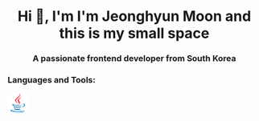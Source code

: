 <h1 align="center">Hi 👋, I'm I'm Jeonghyun Moon and this is my small space</h1>
<h3 align="center">A passionate frontend developer from South Korea</h3>



<h3 align="left">Languages and Tools:</h3>
<p align="left"> <a href="https://www.java.com" target="_blank" rel="noreferrer"> <img src="https://raw.githubusercontent.com/devicons/devicon/master/icons/java/java-original.svg" alt="java" width="40" height="40"/> </a> </p>

